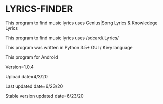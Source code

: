 # LYRICS-FINDER

This program to find music lyrics uses Genius|Song Lyrics & Knowledege Lyrics

This program to find music lyrics uses /sdcard/.Lyrics/

This program was written in Python 3.5+ GUI / Kivy language 

This program for Android 



Version=1.0.4

Upload date=4/3/20

Last updated date=6/23/20

Stable version updated date=6/23/20

